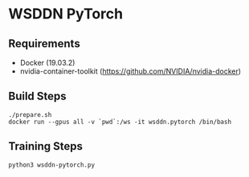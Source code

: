 # WSDDN PyTorch

## Requirements

- Docker (19.03.2)
- nvidia-container-toolkit (https://github.com/NVIDIA/nvidia-docker)

## Build Steps

```
./prepare.sh
docker run --gpus all -v `pwd`:/ws -it wsddn.pytorch /bin/bash
```

## Training Steps
```
python3 wsddn-pytorch.py
```
